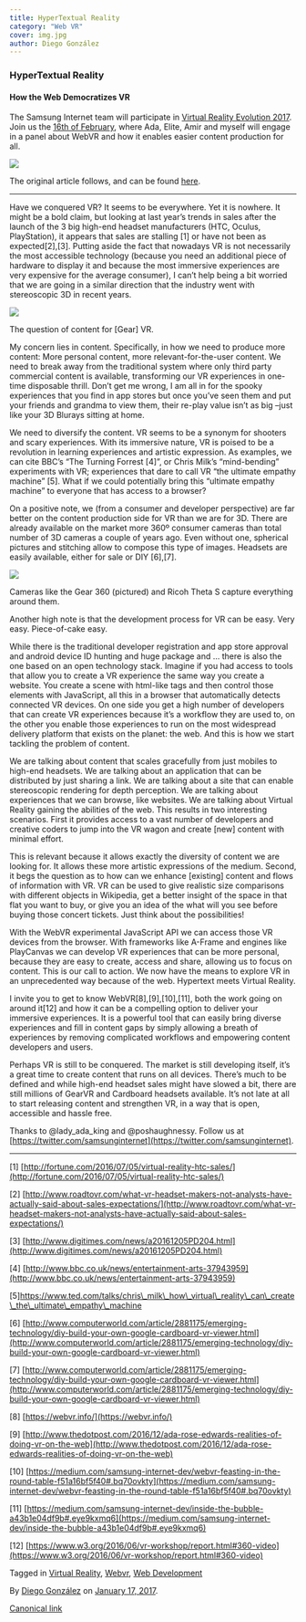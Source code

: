 ```yaml
---
title: HyperTextual Reality
category: "Web VR"
cover: img.jpg
author: Diego González
---
```


### HyperTextual Reality

#### How the Web Democratizes VR

The Samsung Internet team will participate in [Virtual Reality Evolution 2017](http://www.virtualrealityevo.com/). Join us the [16th of February](http://www.virtualrealityevo.com/agenda), where Ada, Elite, Amir and myself will engage in a panel about WebVR and how it enables easier content production for all.

![](https://cdn-images-1.medium.com/max/800/1*xKKanTqn5Jxc0oNhZXEi7g.jpeg)

The original article follows, and can be found [here](http://www.virtualrealityevo.com/single-post/2017/01/11/Hypertextual-Reality-and-the-VR-Storm).

* * *

Have we conquered VR? It seems to be everywhere. Yet it is nowhere. It might be a bold claim, but looking at last year’s trends in sales after the launch of the 3 big high-end headset manufacturers (HTC, Oculus, PlayStation), it appears that sales are stalling \[1\] or have not been as expected\[2\],\[3\]. Putting aside the fact that nowadays VR is not necessarily the most accessible technology (because you need an additional piece of hardware to display it and because the most immersive experiences are very expensive for the average consumer), I can’t help being a bit worried that we are going in a similar direction that the industry went with stereoscopic 3D in recent years.

![](https://cdn-images-1.medium.com/max/800/1*8u_-5BgnxqogFLsDvxnN-A.jpeg)

The question of content for \[Gear\] VR.

My concern lies in content. Specifically, in how we need to produce more content: More personal content, more relevant-for-the-user content. We need to break away from the traditional system where only third party commercial content is available, transforming our VR experiences in one-time disposable thrill. Don’t get me wrong, I am all in for the spooky experiences that you find in app stores but once you’ve seen them and put your friends and grandma to view them, their re-play value isn’t as big –just like your 3D Blurays sitting at home.

We need to diversify the content. VR seems to be a synonym for shooters and scary experiences. With its immersive nature, VR is poised to be a revolution in learning experiences and artistic expression. As examples, we can cite BBC’s “The Turning Forrest \[4\]”, or Chris Milk’s “mind-bending” experiments with VR; experiences that dare to call VR “the ultimate empathy machine” \[5\]. What if we could potentially bring this “ultimate empathy machine” to everyone that has access to a browser?

On a positive note, we (from a consumer and developer perspective) are far better on the content production side for VR than we are for 3D. There are already available on the market more 360º consumer cameras than total number of 3D cameras a couple of years ago. Even without one, spherical pictures and stitching allow to compose this type of images. Headsets are easily available, either for sale or DIY \[6\],\[7\].

![](https://cdn-images-1.medium.com/max/800/1*M-mwwtclaSAaDRjXdfJBnA.jpeg)

Cameras like the Gear 360 (pictured) and Ricoh Theta S capture everything around them.

Another high note is that the development process for VR can be easy. Very easy. Piece-of-cake easy.

While there is the traditional developer registration and app store approval and android device ID hunting and huge package and … there is also the one based on an open technology stack. Imagine if you had access to tools that allow you to create a VR experience the same way you create a website. You create a scene with html-like tags and then control those elements with JavaScript, all this in a browser that automatically detects connected VR devices. On one side you get a high number of developers that can create VR experiences because it’s a workflow they are used to, on the other you enable those experiences to run on the most widespread delivery platform that exists on the planet: the web. And this is how we start tackling the problem of content.

We are talking about content that scales gracefully from just mobiles to high-end headsets. We are talking about an application that can be distributed by just sharing a link. We are talking about a site that can enable stereoscopic rendering for depth perception. We are talking about experiences that we can browse, like websites. We are talking about Virtual Reality gaining the abilities of the web. This results in two interesting scenarios. First it provides access to a vast number of developers and creative coders to jump into the VR wagon and create \[new\] content with minimal effort.

This is relevant because it allows exactly the diversity of content we are looking for. It allows these more artistic expressions of the medium. Second, it begs the question as to how can we enhance \[existing\] content and flows of information with VR. VR can be used to give realistic size comparisons with different objects in Wikipedia, get a better insight of the space in that flat you want to buy, or give you an idea of the what will you see before buying those concert tickets. Just think about the possibilities!

With the WebVR experimental JavaScript API we can access those VR devices from the browser. With frameworks like A-Frame and engines like PlayCanvas we can develop VR experiences that can be more personal, because they are easy to create, access and share, allowing us to focus on content. This is our call to action. We now have the means to explore VR in an unprecedented way because of the web. Hypertext meets Virtual Reality.

I invite you to get to know WebVR\[8\],\[9\],\[10\],\[11\], both the work going on around it\[12\] and how it can be a compelling option to deliver your immersive experiences. It is a powerful tool that can easily bring diverse experiences and fill in content gaps by simply allowing a breath of experiences by removing complicated workflows and empowering content developers and users.

Perhaps VR is still to be conquered. The market is still developing itself, it’s a great time to create content that runs on all devices. There’s much to be defined and while high-end headset sales might have slowed a bit, there are still millions of GearVR and Cardboard headsets available. It’s not late at all to start releasing content and strengthen VR, in a way that is open, accessible and hassle free.

Thanks to @lady\_ada\_king and @poshaughnessy. Follow us at [https://twitter.com/samsunginternet](https://twitter.com/samsunginternet).

* * *

\[1\] [http://fortune.com/2016/07/05/virtual-reality-htc-sales/](http://fortune.com/2016/07/05/virtual-reality-htc-sales/)

\[2\] [http://www.roadtovr.com/what-vr-headset-makers-not-analysts-have-actually-said-about-sales-expectations/](http://www.roadtovr.com/what-vr-headset-makers-not-analysts-have-actually-said-about-sales-expectations/)

\[3\] [http://www.digitimes.com/news/a20161205PD204.html](http://www.digitimes.com/news/a20161205PD204.html)

\[4\] [http://www.bbc.co.uk/news/entertainment-arts-37943959](http://www.bbc.co.uk/news/entertainment-arts-37943959)

\[5\]https://www.ted.com/talks/chris\_milk\_how\_virtual\_reality\_can\_create\_the\_ultimate\_empathy\_machine

\[6\] [http://www.computerworld.com/article/2881175/emerging-technology/diy-build-your-own-google-cardboard-vr-viewer.html](http://www.computerworld.com/article/2881175/emerging-technology/diy-build-your-own-google-cardboard-vr-viewer.html)

\[7\] [http://www.computerworld.com/article/2881175/emerging-technology/diy-build-your-own-google-cardboard-vr-viewer.html](http://www.computerworld.com/article/2881175/emerging-technology/diy-build-your-own-google-cardboard-vr-viewer.html)

\[8\] [https://webvr.info/](https://webvr.info/)

\[9\] [http://www.thedotpost.com/2016/12/ada-rose-edwards-realities-of-doing-vr-on-the-web](http://www.thedotpost.com/2016/12/ada-rose-edwards-realities-of-doing-vr-on-the-web)

\[10\] [https://medium.com/samsung-internet-dev/webvr-feasting-in-the-round-table-f51a16bf5f40#.bq70ovkty](https://medium.com/samsung-internet-dev/webvr-feasting-in-the-round-table-f51a16bf5f40#.bq70ovkty)

\[11\] [https://medium.com/samsung-internet-dev/inside-the-bubble-a43b1e04df9b#.eye9kxmq6](https://medium.com/samsung-internet-dev/inside-the-bubble-a43b1e04df9b#.eye9kxmq6)

\[12\] [https://www.w3.org/2016/06/vr-workshop/report.html#360-video](https://www.w3.org/2016/06/vr-workshop/report.html#360-video)

Tagged in [Virtual Reality](https://medium.com/tag/virtual-reality), [Webvr](https://medium.com/tag/webvr), [Web Development](https://medium.com/tag/web-development)

By [Diego González](https://medium.com/@diekus) on [January 17, 2017](https://medium.com/p/3c375480e0d8).

[Canonical link](https://medium.com/@diekus/hypertextual-reality-3c375480e0d8)
